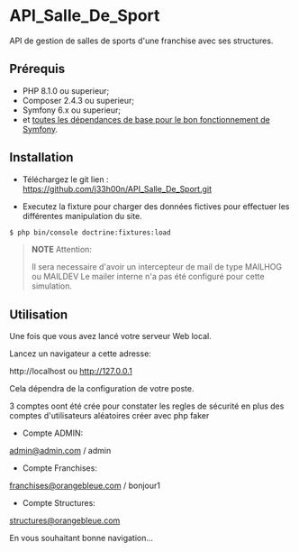 API_Salle_De_Sport
========================
API de gestion de salles de sports d'une franchise avec ses structures.

Prérequis
------------

  * PHP 8.1.0 ou superieur;
  * Composer 2.4.3 ou superieur;
  * Symfony 6.x ou superieur;
  * et [toutes les dépendances de base pour le bon fonctionnement de Symfony](http://symfony.com/doc/current/reference/requirements.html).

Installation
------------
- Téléchargez le git
lien : https://github.com/j33h00n/API_Salle_De_Sport.git

- Executez la fixture pour charger des données fictives pour effectuer les différentes manipulation du site.

```bash
$ php bin/console doctrine:fixtures:load

```

> **NOTE**
>Attention:
>
>Il sera necessaire d'avoir un intercepteur de mail de type MAILHOG ou MAILDEV
>Le mailer interne n'a pas été configuré pour cette simulation.


Utilisation
-----------

Une fois que vous avez lancé votre serveur Web local.

Lancez un navigateur a cette adresse:

http://localhost ou http://127.0.0.1

Cela dépendra de la configuration de votre poste.

3 comptes oont été crée pour constater les regles de sécurité
en plus des comptes d'utilisateurs aléatoires créer avec php faker

- Compte ADMIN:

admin@admin.com / admin

- Compte Franchises:

franchises@orangebleue.com / bonjour1

- Compte Structures:

structures@orangebleue.com

En vous souhaitant bonne navigation...